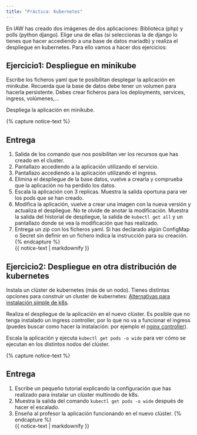 ```yaml
---
title: "Práctica: Kubernetes"
---
```


En IAW has creado dos imágenes de dos aplicaciones: Biblioteca (php) y polls (python django). Elige una de ellas (si seleccionas la de django lo tienes que hacer accediendo a una base de datos mariadb) y realiza el despliegue en kubernetes. Para ello vamos a hacer dos ejercicios:

## Ejercicio1: Despliegue en minikube

Escribe los ficheros yaml que te posibilitan desplegar la aplicación en minikube. Recuerda que la base de datos debe tener un volumen para hacerla persistente. Debes crear ficheros para los deployments, services, ingress, volúmenes,...

Despliega la aplicación en minikube.

{% capture notice-text %}
## Entrega

1. Salida de los comando que nos posibilitan ver los recursos que has creado en el cluster.
2. Pantallazo accediendo a la aplicación utilizando el servicio.
3. Pantallazo accediendo a la aplicación utilizando el ingress.
4. Elimina el despliegue de la base datos, vuelve a crearla y comprueba que la aplicación no ha perdido los datos.
5. Escala la aplicación con 3 replicas. Muestra la salida oportuna para ver los pods que se han creado.
6. Modifica la aplicación, vuelve a crear una imagen con la nueva versión y actualiza el despliegue. No te olvide de anotar la modificación. Muestra la salida del historial de despliegue, la salida de `kubectl get all` y un pantallazo donde se vea la modificación que has realizado.
7. Entrega un zip con los ficheros yaml. Si has declarado algún ConfigMap o Secret sin definir en un fichero indica la instrucción para su creación.
{% endcapture %}<div class="notice--info">{{ notice-text | markdownify }}</div>

## Ejercicio2: Despliegue en otra distribución de kubernetes

Instala un clúster de kubernetes (más de un nodo). Tienes distintas opciones para construir un cluster de kubernetes: [Alternativas para instalación simple de k8s](https://github.com/josedom24/curso_kubernetes_ies/blob/main/modulo2/alternativas.md).

Realiza el despliegue de la aplicación en el nuevo clúster. Es posible que no tenga instalado un ingress controller, por lo que no va a funcionar el ingress (puedes buscar como hacer la instalación: por ejemplo el [nginx controller](https://kubernetes.github.io/ingress-nginx/)).

Escala la aplicación y ejecuta `kubectl get pods -o wide` para ver cómo se ejecutan en los distintos nodos del clúster.

{% capture notice-text %}
## Entrega

1. Escribe un pequeño tutorial explicando la configuración que has realizado para instalar un clúster multinodo de k8s.
2. Muestra la salida del comando `kubectl get pods -o wide` después de hacer el escalado.
3. Enseña al profesor la aplicación funcionando en el nuevo clúster.
{% endcapture %}<div class="notice--info">{{ notice-text | markdownify }}</div>
